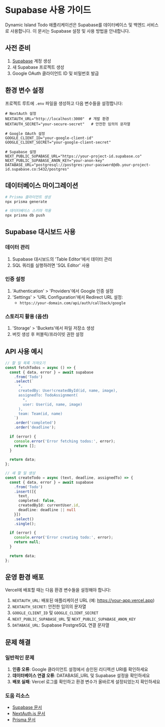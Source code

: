 # Supabase 사용 가이드

Dynamic Island Todo 애플리케이션은 Supabase를 데이터베이스 및 백엔드 서비스로 사용합니다. 이 문서는 Supabase 설정 및 사용 방법을 안내합니다.

## 사전 준비

1. [Supabase](https://supabase.com/) 계정 생성
2. 새 Supabase 프로젝트 생성
3. Google OAuth 클라이언트 ID 및 비밀번호 발급

## 환경 변수 설정

프로젝트 루트에 `.env` 파일을 생성하고 다음 변수들을 설정합니다:

```env
# NextAuth 설정
NEXTAUTH_URL="http://localhost:3000"  # 개발 환경
NEXTAUTH_SECRET="your-secure-secret"   # 안전한 임의의 문자열

# Google OAuth 설정
GOOGLE_CLIENT_ID="your-google-client-id"
GOOGLE_CLIENT_SECRET="your-google-client-secret"

# Supabase 설정
NEXT_PUBLIC_SUPABASE_URL="https://your-project-id.supabase.co"
NEXT_PUBLIC_SUPABASE_ANON_KEY="your-anon-key"
DATABASE_URL="postgresql://postgres:your-password@db.your-project-id.supabase.co:5432/postgres"
```

## 데이터베이스 마이그레이션

```bash
# Prisma 클라이언트 생성
npx prisma generate

# 데이터베이스 스키마 적용
npx prisma db push
```

## Supabase 대시보드 사용

### 데이터 관리
1. Supabase 대시보드의 'Table Editor'에서 데이터 관리
2. SQL 쿼리를 실행하려면 'SQL Editor' 사용

### 인증 설정
1. 'Authentication' > 'Providers'에서 Google 인증 설정
2. 'Settings' > 'URL Configuration'에서 Redirect URL 설정:
   - `https://your-domain.com/api/auth/callback/google`

### 스토리지 활용 (옵션)
1. 'Storage' > 'Buckets'에서 파일 저장소 생성
2. 버킷 생성 후 퍼블릭/프라이빗 권한 설정

## API 사용 예시

```typescript
// 할 일 목록 가져오기
const fetchTodos = async () => {
  const { data, error } = await supabase
    .from('Todo')
    .select(`
      *,
      createdBy: User!createdById(id, name, image),
      assignedTo: TodoAssignment(
        *,
        user: User(id, name, image)
      ),
      team: Team(id, name)
    `)
    .order('completed')
    .order('deadline');
    
  if (error) {
    console.error('Error fetching todos:', error);
    return [];
  }
    
  return data;
};

// 새 할 일 생성
const createTodo = async (text, deadline, assignedTo) => {
  const { data, error } = await supabase
    .from('Todo')
    .insert([{
      text,
      completed: false,
      createdById: currentUser.id,
      deadline: deadline || null
    }])
    .select()
    .single();
    
  if (error) {
    console.error('Error creating todo:', error);
    return null;
  }
    
  return data;
};
```

## 운영 환경 배포

Vercel에 배포할 때는 다음 환경 변수들을 설정해야 합니다:

1. `NEXTAUTH_URL`: 배포된 애플리케이션 URL (예: https://your-app.vercel.app)
2. `NEXTAUTH_SECRET`: 안전한 임의의 문자열
3. `GOOGLE_CLIENT_ID` 및 `GOOGLE_CLIENT_SECRET`
4. `NEXT_PUBLIC_SUPABASE_URL` 및 `NEXT_PUBLIC_SUPABASE_ANON_KEY`
5. `DATABASE_URL`: Supabase PostgreSQL 연결 문자열

## 문제 해결

### 일반적인 문제

1. **인증 오류**: Google 클라이언트 설정에서 승인된 리디렉션 URI를 확인하세요
2. **데이터베이스 연결 오류**: DATABASE_URL 및 Supabase 설정을 확인하세요
3. **배포 실패**: Vercel 로그를 확인하고 환경 변수가 올바르게 설정되었는지 확인하세요

### 도움 리소스

- [Supabase 문서](https://supabase.io/docs)
- [NextAuth.js 문서](https://next-auth.js.org/getting-started/introduction)
- [Prisma 문서](https://www.prisma.io/docs/getting-started)
